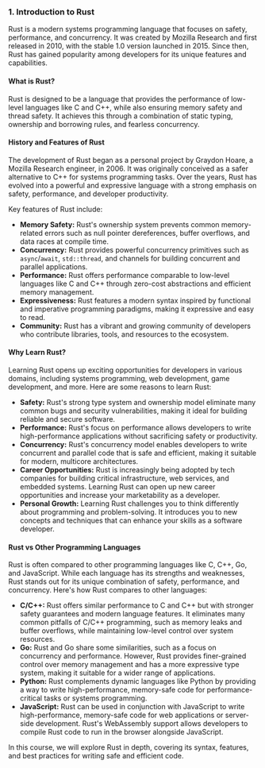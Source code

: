### 1. Introduction to Rust

Rust is a modern systems programming language that focuses on safety, performance, and concurrency. It was created by Mozilla Research and first released in 2010, with the stable 1.0 version launched in 2015. Since then, Rust has gained popularity among developers for its unique features and capabilities.

#### What is Rust?
Rust is designed to be a language that provides the performance of low-level languages like C and C++, while also ensuring memory safety and thread safety. It achieves this through a combination of static typing, ownership and borrowing rules, and fearless concurrency.

#### History and Features of Rust
The development of Rust began as a personal project by Graydon Hoare, a Mozilla Research engineer, in 2006. It was originally conceived as a safer alternative to C++ for systems programming tasks. Over the years, Rust has evolved into a powerful and expressive language with a strong emphasis on safety, performance, and developer productivity.

Key features of Rust include:
- **Memory Safety:** Rust's ownership system prevents common memory-related errors such as null pointer dereferences, buffer overflows, and data races at compile time.
- **Concurrency:** Rust provides powerful concurrency primitives such as `async`/`await`, `std::thread`, and channels for building concurrent and parallel applications.
- **Performance:** Rust offers performance comparable to low-level languages like C and C++ through zero-cost abstractions and efficient memory management.
- **Expressiveness:** Rust features a modern syntax inspired by functional and imperative programming paradigms, making it expressive and easy to read.
- **Community:** Rust has a vibrant and growing community of developers who contribute libraries, tools, and resources to the ecosystem.

#### Why Learn Rust?
Learning Rust opens up exciting opportunities for developers in various domains, including systems programming, web development, game development, and more. Here are some reasons to learn Rust:
- **Safety:** Rust's strong type system and ownership model eliminate many common bugs and security vulnerabilities, making it ideal for building reliable and secure software.
- **Performance:** Rust's focus on performance allows developers to write high-performance applications without sacrificing safety or productivity.
- **Concurrency:** Rust's concurrency model enables developers to write concurrent and parallel code that is safe and efficient, making it suitable for modern, multicore architectures.
- **Career Opportunities:** Rust is increasingly being adopted by tech companies for building critical infrastructure, web services, and embedded systems. Learning Rust can open up new career opportunities and increase your marketability as a developer.
- **Personal Growth:** Learning Rust challenges you to think differently about programming and problem-solving. It introduces you to new concepts and techniques that can enhance your skills as a software developer.

#### Rust vs Other Programming Languages
Rust is often compared to other programming languages like C, C++, Go, and JavaScript. While each language has its strengths and weaknesses, Rust stands out for its unique combination of safety, performance, and concurrency. Here's how Rust compares to other languages:
- **C/C++:** Rust offers similar performance to C and C++ but with stronger safety guarantees and modern language features. It eliminates many common pitfalls of C/C++ programming, such as memory leaks and buffer overflows, while maintaining low-level control over system resources.
- **Go:** Rust and Go share some similarities, such as a focus on concurrency and performance. However, Rust provides finer-grained control over memory management and has a more expressive type system, making it suitable for a wider range of applications.
- **Python:** Rust complements dynamic languages like Python by providing a way to write high-performance, memory-safe code for performance-critical tasks or systems programming.
- **JavaScript:** Rust can be used in conjunction with JavaScript to write high-performance, memory-safe code for web applications or server-side development. Rust's WebAssembly support allows developers to compile Rust code to run in the browser alongside JavaScript.

In this course, we will explore Rust in depth, covering its syntax, features, and best practices for writing safe and efficient code.

